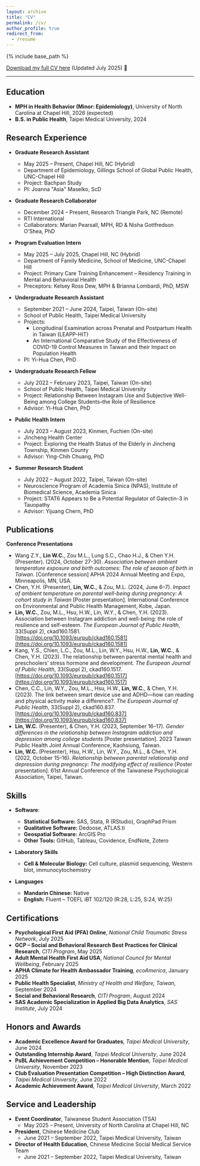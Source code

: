 ```yaml
---
layout: archive
title: "CV"
permalink: /cv/
author_profile: true
redirect_from:
  - /resume
---
```


{% include base_path %}

[Download my full CV here](/files/CV_Lin_0728.pdf) (Updated July 2025) 📄

-----

## Education

* **MPH in Health Behavior (Minor: Epidemiology)**, University of North Carolina at Chapel Hill, 2026 (expected)
* **B.S. in Public Health**, Taipei Medical University, 2024

## Research Experience

* **Graduate Research Assistant**
    * May 2025 – Present, Chapel Hill, NC (Hybrid)
    * Department of Epidemiology, Gillings School of Global Public Health, UNC-Chapel Hill
    * Project: Bachpan Study
    * PI: Joanna "Asia" Maselko, ScD

* **Graduate Research Collaborator**
    * December 2024 – Present, Research Triangle Park, NC (Remote)
    * RTI International
    * Collaborators: Marian Pearsall, MPH, RD & Nisha Gottfredson O’Shea, PhD

* **Program Evaluation Intern**
    * May 2025 – July 2025, Chapel Hill, NC (Hybrid)
    * Department of Family Medicine, School of Medicine, UNC-Chapel Hill
    * Project: Primary Care Training Enhancement – Residency Training in Mental and Behavioral Health
    * Preceptors: Kelsey Ross Dew, MPH & Brianna Lombardi, PhD, MSW

* **Undergraduate Research Assistant**
    * September 2021 – June 2024, Taipei, Taiwan (On-site)
    * School of Public Health, Taipei Medical University
    * Projects:
        * Longitudinal Examination across Prenatal and Postpartum Health in Taiwan (LEAPP-HIT)
        * An International Comparative Study of the Effectiveness of COVID-19 Control Measures in Taiwan and their Impact on Population Health
    * PI: Yi-Hua Chen, PhD

* **Undergraduate Research Fellow**
    * July 2022 – February 2023, Taipei, Taiwan (On-site)
    * School of Public Health, Taipei Medical University
    * Project: Relationship Between Instagram Use and Subjective Well-Being among College Students–the Role of Resilience
    * Advisor: Yi-Hua Chen, PhD

* **Public Health Intern**
    * July 2023 – August 2023, Kinmen, Fuchien (On-site)
    * Jincheng Health Center
    * Project: Exploring the Health Status of the Elderly in Jincheng Township, Kinmen County
    * Advisor: Ying-Chih Chuang, PhD

* **Summer Research Student**
    * July 2022 – August 2022, Taipei, Taiwan (On-site)
    * Neuroscience Program of Academia Sinica (NPAS), Institute of Biomedical Science, Academia Sinica
    * Project: STAT6 Appears to Be a Potential Regulator of Galectin-3 in Tauopathy
    * Advisor: Yijuang Chern, PhD

## Publications

**Conference Presentations**
* Wang Z.Y., **Lin W.C.**, Zou M.L., Lung S.C., Chao H.J., & Chen Y.H. (Presenter). (2024, October 27-30). *Association between ambient temperature exposure and birth outcomes: The role of season of birth in Taiwan*. [Conference session] APHA 2024 Annual Meeting and Expo, Minneapolis, MN, USA.
* Chen, Y.H. (Presenter), **Lin, W.C.**, & Zou, M.L. (2024, June 6–7). *Impact of ambient temperature on parental well-being during pregnancy: A cohort study in Taiwan* [Poster presentation]. International Conference on Environmental and Public Health Management, Kobe, Japan.
* **Lin, W.C.**, Zou, M.L., Hsu, H.W., Lin, W.Y., & Chen, Y.H. (2023). Association between Instagram addiction and well-being: the role of resilience and self-esteem. *The European Journal of Public Health*, 33(Suppl 2), ckad160.1581. [https://doi.org/10.1093/eurpub/ckad160.1581](https://doi.org/10.1093/eurpub/ckad160.1581)
* Kang, Y.S., Chien, L.C., Zou, M.L., Lin, W.Y., Hsu, H.W., **Lin, W.C.**, & Chen, Y.H. (2023). The relationship between parental mental health and preschoolers’ stress hormone and development. *The European Journal of Public Health*, 33(Suppl 2), ckad160.1517. [https://doi.org/10.1093/eurpub/ckad160.1517](https://doi.org/10.1093/eurpub/ckad160.1517)
* Chen, C.C., Lin, W.Y., Zou, M.L., Hsu, H.W., **Lin, W.C.**, & Chen, Y.H. (2023). The link between smart device use and ADHD—how can reading and physical activity make a difference?. *The European Journal of Public Health*, 33(Suppl 2), ckad160.837. [https://doi.org/10.1093/eurpub/ckad160.837](https://doi.org/10.1093/eurpub/ckad160.837)
* **Lin, W.C.** (Presenter), & Chen, Y.H. (2023, September 16–17). *Gender differences in the relationship between Instagram addiction and depression among college students* [Poster presentation]. 2023 Taiwan Public Health Joint Annual Conference, Kaohsiung, Taiwan.
* **Lin, W.C.** (Presenter), Hsu, H.W., Lin, W.Y., Zou, M.L., & Chen, Y.H. (2022, October 15–16). *Relationship between parental relationship and depression during pregnancy: The modifying effect of resilience* [Poster presentation]. 61st Annual Conference of the Taiwanese Psychological Association, Taipei, Taiwan.

## Skills

* **Software**:
  * **Statistical Software:** SAS, Stata, R (RStudio), GraphPad Prism
  * **Qualitative Software:** Dedoose, ATLAS.ti
  * **Geospatial Software:** ArcGIS Pro
  * **Other Tools:** GitHub, Tableau, Covidence, EndNote, Zotero

* **Laboratory Skills**
  * **Cell & Molecular Biology:** Cell culture, plasmid sequencing, Western blot, immunocytochemistry

* **Languages**
  * **Mandarin Chinese:** Native
  * **English:** Fluent – TOEFL iBT 102/120 (R:28, L:25, S:24, W:25)

## Certifications

* **Psychological First Aid (PFA) Online**, *National Child Traumatic Stress Network*, July 2025
* **GCP – Social and Behavioral Research Best Practices for Clinical Research**, *CITI Program*, May 2025
* **Adult Mental Health First Aid USA**, *National Council for Mental Wellbeing*, February 2025
* **APHA Climate for Health Ambassador Training**, *ecoAmerica*, January 2025
* **Public Health Specialist**, *Ministry of Health and Welfare, Taiwan*, September 2024
* **Social and Behavioral Research**, *CITI Program*, August 2024
* **SAS Academic Specialization in Applied Big Data Analytics**, *SAS Institute*, July 2024

## Honors and Awards

* **Academic Excellence Award for Graduates**, *Taipei Medical University*, June 2024
* **Outstanding Internship Award**, *Taipei Medical University*, June 2024
* **PsBL Achievement Competition – Honorable Mention**, *Taipei Medical University*, November 2023
* **Club Evaluation Presentation Competition – High Distinction Award**, *Taipei Medical University*, June 2022
* **Academic Achievement Award**, *Taipei Medical University*, March 2022

## Service and Leadership

* **Event Coordinator**, Taiwanese Student Association (TSA)
    * May 2025 – Present, University of North Carolina at Chapel Hill, NC
* **President**, Chinese Medicine Club
    * June 2021 – September 2022, Taipei Medical University, Taiwan
* **Director of Health Education**, Chinese Medicine Social Medical Service Team
    * June 2021 – September 2022, Taipei Medical University, Taiwan